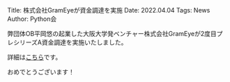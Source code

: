 Title: 株式会社GramEyeが資金調達を実施
Date: 2022.04.04
Tags: News
Author: Python会

弊団体OB平岡悠の起業した大阪大学発ベンチャー株式会社GramEyeが2度目プレシリーズA資金調達を実施いたしました。

詳細は[こちら](https://prtimes.jp/main/html/rd/p/000000002.000098814.html)です。

おめでとうございます！
